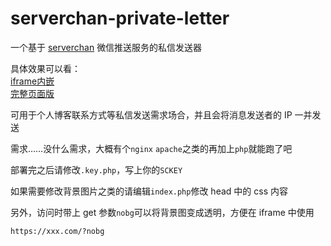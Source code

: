 # serverchan-private-letter
一个基于 [serverchan](https://sc.ftqq.com) 微信推送服务的私信发送器

具体效果可以看：  
[iframe内嵌](https://lolico.moe/contact.html)  
[完整页面版](https://sc.lolico.moe)

可用于个人博客联系方式等私信发送需求场合，并且会将消息发送者的 IP 一并发送

需求……没什么需求，大概有个`nginx` `apache`之类的再加上`php`就能跑了吧

部署完之后请修改`.key.php`，写上你的`SCKEY`

如果需要修改背景图片之类的请编辑`index.php`修改 head 中的 css 内容

另外，访问时带上 get 参数`nobg`可以将背景图变成透明，方便在 iframe 中使用
```
https://xxx.com/?nobg
```
